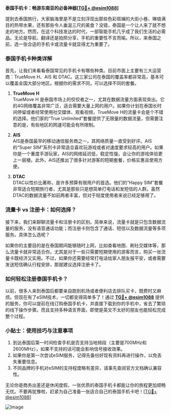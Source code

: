 **泰国手机卡：畅游东南亚的必备神器[[TG💪+ @esim1088](https://t.me/s/esim1088)]**

提到去泰国旅行，大家脑海里是不是立刻浮现出那些色彩斑斓的大街小巷、琳琅满目的热带水果，还有那些令人垂涎三尺的美食？没错，泰国是一个让人来了就不想走的地方。然而，在这个科技发达的时代，一部智能手机几乎成了我们生活的必需品。无论是导航、翻译还是拍照分享，手机的重要性不言而喻。所以，来泰国之前，选一张合适的手机卡或流量卡就显得尤为重要了。

### 泰国手机卡种类详解

首先，让我们来看看泰国常见的手机卡有哪些种类。目前市面上主要有三大运营商：TrueMove H、AIS 和 DTAC。这三家公司在泰国的覆盖率都非常高，基本可以覆盖全国大部分地区。根据你的需求不同，可以选择不同的套餐。

1. **TrueMove H**  
   TrueMove H 是泰国市场上的佼佼者之一，尤其在数据流量方面表现突出。它的4G网络覆盖非常广泛，适合需要大量上网的用户。如果你计划在泰国长时间停留或者经常使用社交媒体、观看视频，TrueMove H的流量卡会是个不错的选择。他们家的“True Unlimited”套餐提供了无限量的数据流量，但需要注意的是，有些地区的网速可能会有所限制。

2. **AIS**  
   AIS是泰国最早的移动通信服务商之一，其网络质量一直受到好评。AIS的“Super SIM”系列卡非常适合喜欢玩游戏或者对速度要求较高的用户。如果你是一个重度手游玩家，AIS的网络延迟低，稳定性强，会让你的游戏体验更上一层楼。此外，AIS还推出了很多针对游客的短期套餐，价格实惠且使用方便。

3. **DTAC**  
   DTAC以性价比著称，是许多预算有限用户的首选。他们的“Happy SIM”套餐非常适合短期旅行者，尤其是那些只是想简单打电话和发短信的人群。虽然DTAC的数据流量不如前两者丰富，但对于轻度使用者来说已经足够用了。

### 流量卡 vs 注册卡：如何选择？

接下来，我们来聊聊流量卡和注册卡的区别。简单来说，流量卡就是只包含数据流量的服务，没有语音通话功能；而注册卡则包含了通话、短信以及数据流量等多项服务。具体怎么选呢？

如果你的主要目的是在泰国期间能够随时上网，比如查看地图、刷社交媒体等，那么流量卡就非常适合你。尤其是对于一些只需要短期使用的游客而言，购买一张流量卡既经济又实用。不过，如果你还需要经常打电话给家人朋友报平安，或者需要发送短信确认行程安排，那就建议选择注册卡了。

### 如何轻松注册泰国手机卡？

以前，很多人来到泰国后都要亲自跑到机场或者便利店去排队买卡，既费时又麻烦。但现在有了eSIM技术，一切都变得简单多了！通过 **[TG💪+ @esim1088](https://t.me/s/esim1088)** 提供的服务，你可以提前在线订购泰国手机卡，并直接下载到你的手机中，省去了繁琐的线下操作步骤。而且支持多种语言界面，即使是英文不太好的朋友也能轻松完成整个过程。

### 小贴士：使用技巧与注意事项

1. 到达泰国后第一时间检查手机是否支持当地频段（主要是700MHz和2600MHz），如果不支持的话可能会影响信号接收效果。
2. 如果你是第一次尝试eSIM服务，记得先备份好现有资料再进行操作，以免丢失重要信息。
3. 不同品牌的手机对eSIM的支持程度略有差异，请事先查阅官方文档确认兼容性。

无论你是商务出差还是休闲度假，一张优质的泰国手机卡都能让你的旅程更加顺畅无忧。不要再犹豫啦，赶紧为自己准备一张适合自己的泰国手机卡吧！[[TG💪+ @esim1088](https://t.me/s/esim1088)]

![Image](https://i.postimg.cc/4NQfJmqS/Snipaste-2025-05-13-00-14-12.png)